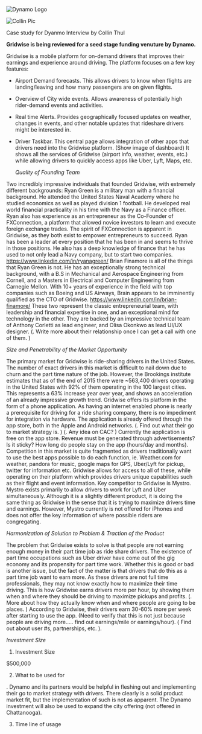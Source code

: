 ![Dynamo Logo](http://dynamo.vc/img/dynamo-fulllogo.png)


![Collin Pic](https://media.licdn.com/mpr/mpr/shrinknp_200_200/AAEAAQAAAAAAAAl4AAAAJGJiYThlNTljLWY5YTMtNDkyMS05MTg5LTgxNTZlNzlmNDkwZg.jpg)

Case study for Dyanmo Interview by Collin Thul

__Gridwise is being reviewed for a seed stage funding venuture by Dynamo.__

Gridwise is a mobile platform for on-demand drivers that improves their earnings and experience around driving. The platform focuses on a few key features: 
* Airport Demand forecasts. This allows drivers to know when flights are landing/leaving and how many passengers are on given flights. 
* Overview of City wide events. Allows awareness of potentially high rider-demand events and activities. 
* Real time Alerts. Provides geographically focused updates on weather, changes in events, and other notable updates that rideshare drivers might be interested in. 
* Driver Taskbar. This central page allows integration of other apps that drivers need into the Gridwise platform. (Show image of dashboard) It shows all the services of Gridwise (airport info, weather, events, etc.) while allowing drivers to quickly access apps like Uber, Lyft, Maps, etc. 

  
   *Quality of Founding Team*
   
Two incredibly impressive individuals that founded Gridwise, with extremely different backgrounds:
Ryan Green is a military man with a financial background. He attended the United States Naval Academy where he studied economics as well as played division 1 football. He developed real world financial practicality in his time with the Navy as a Finance officer.  Ryan also has experience as an entrepreneur as the Co-Founder of FXConnection, a platform that allowed novice investors to learn and execute foreign exchange trades. The spirit of FXConnection is apparent in Gridwise, as they both exist to empower entrepreneurs to succeed. Ryan has been a leader at every position that he has been in and seems to thrive in those positions. He also has a deep knowledge of finance that he has used to not only lead a Navy company, but to start two companies. https://www.linkedin.com/in/ryanagreen/
Brian Finamore is all of the things that Ryan Green is not. He has an exceptionally strong technical background, with a B.S in Mechanical and Aerospace Engineering from Cornell, and a Masters in Electrical and Computer Engineering from Carnegie Mellon. With 10+ years of experience in the field with top companies such as Boeing and US Airways, Brain appears to be imminently qualified as the CTO of Gridwise. https://www.linkedin.com/in/brian-finamore/
These two represent the classic entrepreneurial team, with leadership and financial expertise in one, and an exceptional mind for technology in the other. They are backed by an impressive technical team of Anthony Corletti as lead engineer, and Olisa Okonkwo as lead UI/UX designer.  (.	 Write more about their relationship once I can get a call with one of them. 														)

 
   *Size and Penetrability of the Market Opportunity*
   
   The primary market for Gridwise is ride-sharing drivers in the United States. The number of exact drivers in this market is difficult to nail down due to churn and the part time nature of the job. However, the Brookings institute estimates that as of the end of 2015 there were ~563,400 drivers operating in the United States with 92% of them operating in the 100 largest cities.  This represents a 63% increase year over year, and shows an acceleration of an already impressive growth trend.
Gridwise offers its platform in the form of a phone application. As having an internet enabled phone is nearly a prerequisite for driving for a ride sharing company, there is no impediment for integration via hardware. The application is already offered through the app store, both in the Apple and Android networks. 
(.		Find out what their go to market strategy is.																		)
(.		Any idea on CAC?								)
Currently the application is free on the app store. Revenue must be generated through advertisements?
Is it sticky? How long do people stay on the app (hours/day and months).  Competition in this market is quite fragmented as drivers traditionally want to use the best apps possible to do each function, ie. Weather.com for weather, pandora for music, google maps for GPS, Uber/Lyft for pickup, twitter for information etc.  Gridwise allows for access to all of these, while operating on their platform which provides drivers unique capabilities such as their flight and event information. 
Key competitor to Gridwise is Mystro. Mystro exists primarily to allow drivers to work for Lyft and Uber simultaneously. Although it is a slightly different product, it is doing the same thing as Gridwise in the sense that it is trying to maximize drivers time and earnings. However, Mystro currently is not offered for iPhones and does not offer the key information of where possible riders are congregating. 

  
   *Harmonization of Solution to Problem & Traction of the Product*
   
  The problem that Gridwise exists to solve is that people are not earning enough money in their part time job as ride share drivers. The existence of part time occupations such as Uber driver have come out of the gig economy and its propensity for part time work. Whether this is good or bad is another issue, but the fact of the matter is that drivers that do this as a part time job want to earn more. As these drivers are not full time professionals, they may not know exactly how to maximize their time driving. This is how Gridwise earns drivers more per hour, by showing them when and where they should be driving to maximize pickups and profits. (.		More about how they actually know when and where people are going to be places.									) According to Gridwise, their drivers earn 30-60% more per week after starting to use the app. (Need to verify that this is not just because people are driving more….. find out earnings/mile or earnings/hour). 
(		Find out about user #s, partnerships, etc. 					).

  
   *Investment Size*
  
  1. Investment Size
  
  $500,000
  
  2. What to be used for
  
  . Dynamo and its partners would be helpful in fleshing out and implementing their go to market strategy with drivers. There clearly is a solid product market fit, but the implementation of such is not as apparent.  The Dynamo investment will also be used to expand the city offering (not offered in Chattanooga). 
  
  3. Time line of usage
